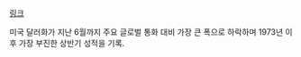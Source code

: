 [링크](https://news.einfomax.co.kr/news/articleView.html?idxno=4363854)

미국 달러화가 지난 6월까지 주요 글로벌 통화 대비 가장 큰 폭으로 하락하며 1973년 이후 가장 부진한 상반기 성적을 기록.
